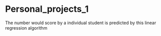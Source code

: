 # Personal_projects_1
The number would score by a individual student is predicted by this linear regression algorithm

